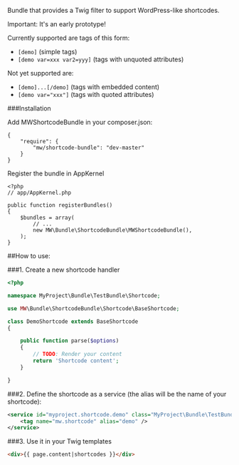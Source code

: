 Bundle that provides a Twig filter to support WordPress-like shortcodes.

Important: It's an early prototype!

Currently supported are tags of this form:
* <code>[demo]</code> (simple tags)
* <code>[demo var=xxx var2=yyy]</code> (tags with unquoted attributes)

Not yet supported are:
* <code>[demo]...[/demo]</code> (tags with embedded content)
* <code>[demo var="xxx"]</code> (tags with quoted attributes)

###Installation


Add MWShortcodeBundle in your composer.json:

```
{
    "require": {
        "mw/shortcode-bundle": "dev-master"
    }
}
```

Register the bundle in AppKernel

```
<?php
// app/AppKernel.php

public function registerBundles()
{
    $bundles = array(
        // ...
        new MW\Bundle\ShortcodeBundle\MWShortcodeBundle(),
    );
}
```

##How to use:

###1. Create a new shortcode handler

``` php
<?php

namespace MyProject\Bundle\TestBundle\Shortcode;

use MW\Bundle\ShortcodeBundle\Shortcode\BaseShortcode;

class DemoShortcode extends BaseShortcode
{

    public function parse($options)
    {
        // TODO: Render your content
        return 'Shortcode content';
    }

}
```

###2. Define the shortcode as a service (the alias will be the name of your shortcode):

``` xml
<service id="myproject.shortcode.demo" class="MyProject\Bundle\TestBundle\Shortcode\DemoShortcode">
    <tag name="mw.shortcode" alias="demo" />
</service>
```

###3. Use it in your Twig templates

``` html
<div>{{ page.content|shortcodes }}</div>
```
